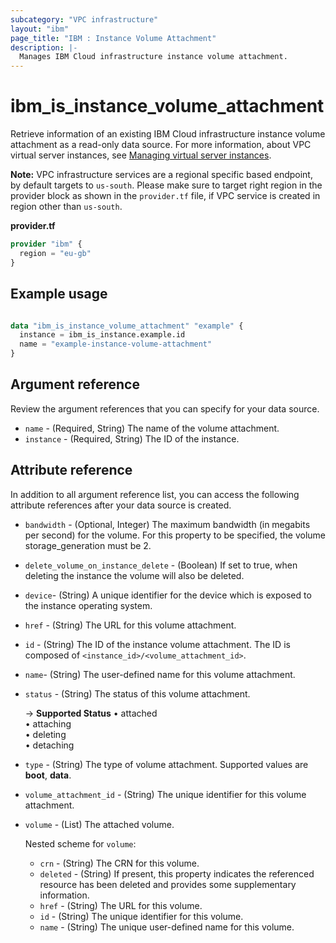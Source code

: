 ```yaml
---
subcategory: "VPC infrastructure"
layout: "ibm"
page_title: "IBM : Instance Volume Attachment"
description: |-
  Manages IBM Cloud infrastructure instance volume attachment.
---
```


# ibm_is_instance_volume_attachment
Retrieve information of an existing IBM Cloud infrastructure instance volume attachment as a read-only data source. For more information, about VPC virtual server instances, see [Managing virtual server instances](https://cloud.ibm.com/docs/vpc?topic=vpc-managing-virtual-server-instances).

**Note:** 
VPC infrastructure services are a regional specific based endpoint, by default targets to `us-south`. Please make sure to target right region in the provider block as shown in the `provider.tf` file, if VPC service is created in region other than `us-south`.

**provider.tf**

```terraform
provider "ibm" {
  region = "eu-gb"
}
```

## Example usage

```terraform

data "ibm_is_instance_volume_attachment" "example" {
  instance = ibm_is_instance.example.id
  name = "example-instance-volume-attachment"
}

```

## Argument reference
Review the argument references that you can specify for your data source.

- `name` - (Required, String) The name of the volume attachment.
- `instance` - (Required, String) The ID of the instance.

## Attribute reference
In addition to all argument reference list, you can access the following attribute references after your data source is created.

- `bandwidth` - (Optional, Integer) The maximum bandwidth (in megabits per second) for the volume. For this property to be specified, the volume storage_generation must be 2.
- `delete_volume_on_instance_delete` - (Boolean) If set to true, when deleting the instance the volume will also be deleted.
- `device`-  (String) A unique identifier for the device which is exposed to the instance operating system.
- `href` - (String) The URL for this volume attachment.
- `id` - (String) The ID of the instance volume attachment. The ID is composed of `<instance_id>/<volume_attachment_id>`.
- `name`-  (String) The user-defined name for this volume attachment.
- `status` - (String) The status of this volume attachment. 

  -> **Supported Status** 
    &#x2022; attached</br>
    &#x2022; attaching</br>
    &#x2022; deleting</br>
    &#x2022; detaching

- `type` - (String) The type of volume attachment. Supported values are **boot**, **data**.
- `volume_attachment_id` - (String) The unique identifier for this volume attachment.
- `volume` - (List) The attached volume.

  Nested scheme for `volume`:
  - `crn` - (String) The CRN for this volume.
  - `deleted` - (String) If present, this property indicates the referenced resource has been deleted and provides some supplementary information.
  - `href` - (String) The URL for this volume.
  - `id` - (String) The unique identifier for this volume.
  - `name` - (String) The unique user-defined name for this volume.

